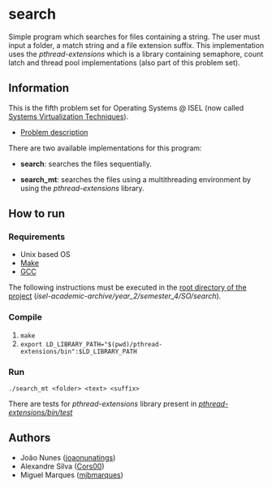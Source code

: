 # search

Simple program which searches for files containing a string. The user must input a folder, a match string and a file extension suffix.
This implementation uses the _pthread-extensions_ which is a library containing semaphore, count latch and thread pool implementations (also part of this problem set).

## Information
This is the fifth problem set for Operating Systems @ ISEL (now called [Systems Virtualization Techniques](https://www.isel.pt/en/leic/systems-virtualization-techniques)).

- [Problem description](docs/problem-description.pdf)

There are two available implementations for this program:

- **search**: searches the files sequentially.

- **search_mt**: searches the files using a multithreading environment by using the _pthread-extensions_ library.

## How to run

### Requirements
- Unix based OS
- [Make](https://www.gnu.org/software/make/)
- [GCC](https://gcc.gnu.org/)

The following instructions must be executed in the [root directory of the project](./) (_isel-academic-archive/year_2/semester_4/SO/search_).

### Compile
1. `make`
2. `export LD_LIBRARY_PATH="$(pwd)/pthread-extensions/bin":$LD_LIBRARY_PATH`

### Run
`./search_mt <folder> <text> <suffix>`

There are tests for _pthread-extensions_ library present in [_pthread-extensions/bin/test_](pthread-extensions/bin/test)

## Authors
- João Nunes ([joaonunatings](https://github.com/joaonunatings))
- Alexandre Silva ([Cors00](https://github.com/Cors00))
- Miguel Marques ([mjbmarques](https://github.com/mjbmarques))